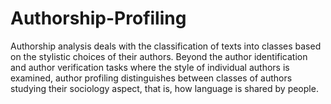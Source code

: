 # Authorship-Profiling
Authorship analysis deals with the classification of texts into classes based on the stylistic choices of their authors. Beyond the author identification and author verification tasks where the style of individual authors is examined, author profiling distinguishes between classes of authors studying their sociology aspect, that is, how language is shared by people.
